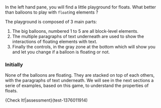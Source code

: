 In the left hand pane, you will find a little playground for floats. What better than balloons to play with `float`ing elements ?

The playground is composed of 3 main parts: 

1. The big balloons, numbered 1 to 5 are all block-level elements.
1. The multiple paragraphs of text underneath are used to show the interactions of floating elements with text.
1. Finally the controls, in the gray zone at the bottom which will show you and let you change if a balloon is floating or not.

### Initially
None of the balloons are floating. They are stacked on top of each others, with the paragraphs of text underneath. We will see in the next sections a serie of examples, based on this game, to understand the properties of floats.

{Check It!|assessment}(test-1376011914)
